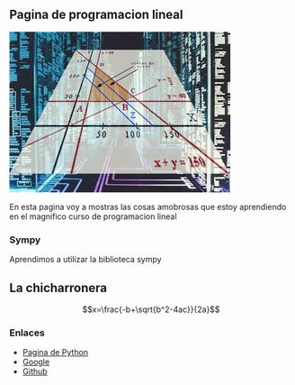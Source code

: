 <script src='https://cdnjs.cloudflare.com/ajax/libs/mathjax/2.7.5/MathJax.js?config=TeX-MML-AM_CHTML' async></script>



## Pagina de programacion lineal

![Imagen de Programacion Lineal](imagen1.jpg)

En esta pagina voy a mostras las cosas amobrosas que estoy aprendiendo en el magnifico curso de programacion lineal

### Sympy
Aprendimos a utilizar la biblioteca sympy

## La chicharronera

$$x=\frac{-b+\sqrt{b^2-4ac}}{2a}$$

### Enlaces

- [Pagina de Python](https://www.python.org/)
- [Google](https://www.google.com/)
- [Github](https://github.com/Peperoni5000)

